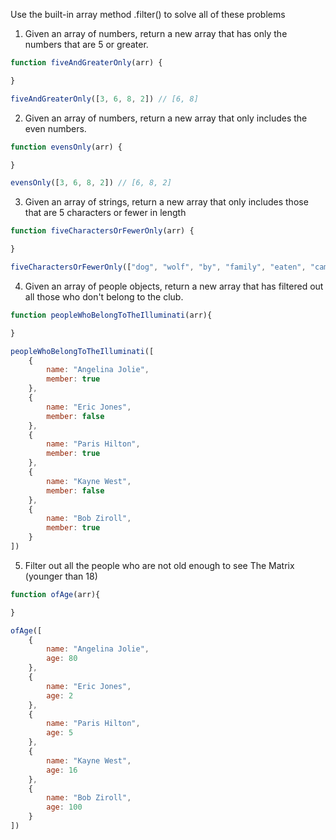 Use the built-in array method .filter() to solve all of these problems

1) Given an array of numbers, return a new array that has only the numbers that are 5 or greater.
```js
function fiveAndGreaterOnly(arr) {

}

fiveAndGreaterOnly([3, 6, 8, 2]) // [6, 8]
```

2) Given an array of numbers, return a new array that only includes the even numbers.
```js
function evensOnly(arr) {

}

evensOnly([3, 6, 8, 2]) // [6, 8, 2]
```

3) Given an array of strings, return a new array that only includes those that are 5 characters or fewer in length
```js
function fiveCharactersOrFewerOnly(arr) {

}

fiveCharactersOrFewerOnly(["dog", "wolf", "by", "family", "eaten", "camping"]) // ["by", "dog", "wolf", "eaten"]
```

4) Given an array of people objects, return a new array that has filtered out all those who don't belong to the club.
```js
function peopleWhoBelongToTheIlluminati(arr){

}

peopleWhoBelongToTheIlluminati([
    {
        name: "Angelina Jolie",
        member: true
    },
    {
        name: "Eric Jones",
        member: false
    },
    {
        name: "Paris Hilton",
        member: true
    },
    {
        name: "Kayne West",
        member: false
    },
    {
        name: "Bob Ziroll",
        member: true
    }
])
```

5) Filter out all the people who are not old enough to see The Matrix (younger than 18)
```js
function ofAge(arr){

}

ofAge([
    {
        name: "Angelina Jolie",
        age: 80
    },
    {
        name: "Eric Jones",
        age: 2
    },
    {
        name: "Paris Hilton",
        age: 5
    },
    {
        name: "Kayne West",
        age: 16
    },
    {
        name: "Bob Ziroll",
        age: 100
    }
])
```